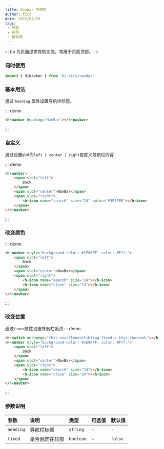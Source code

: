 ```yaml
---
title: Navbar 导航栏
author: fico
date: 2022/07/29
tags:
 - 导航
 - 布局
 - 移动端
---
```

::: tip
为页面提供导航功能，常用于页面顶部。
:::
### 何时使用
```ts
import { HiNavbar } from 'hi-kits/navbar'
```

### 基本用法

通过 `heading` 属性设置导航栏标题。

::: demo
```html
<h-navbar heading="NavBar"></h-navbar>

```
:::

### 自定义
通过设置slot为`left | center | right`自定义导航栏内容

::: demo
```html
<h-navbar>
    <span slot="left">
        Back
    </span>
    <span slot="center">NavBar</span>
    <span slot="right">
        <h-icon name="search" size="24" color="#3F51B5"></h-icon>
    </span>
</h-navbar>

```
:::

### 改变颜色

::: demo
```html
<h-navbar style="background-color: #1E90FF; color: #Fff;">
    <span slot="left">
        Back
    </span>
    <span slot="center">NavBar</span>
    <span slot="right">
        <h-icon name="search" size="24"></h-icon>
        <h-icon name="close" size="24"></h-icon>
    </span>
</h-navbar>

```
:::

### 改变位置
通过`fixed`属性设置导航栏吸顶
::: demo
```html
<h-switch onchange="this.nextElementSibling.fixed = this.checked;"></h-switch>
<h-navbar style="background-color: #1E90FF; color: #Fff;">
    <span slot="left">
        Back
    </span>
    <span slot="center">NavBar</span>
    <span slot="right">
        <h-icon name="search" size="24"></h-icon>
        <h-icon name="close" size="24"></h-icon>
    </span>
</h-navbar>

```
:::

### 参数说明

|参数|说明|类型|可选值|默认值
|:--|:--|:--|:-----|:---
| `heading`| 导航栏标题 |  `string` | - | -
| `fixed`| 是否固定在顶部	 |  `boolean` | - | `false`
